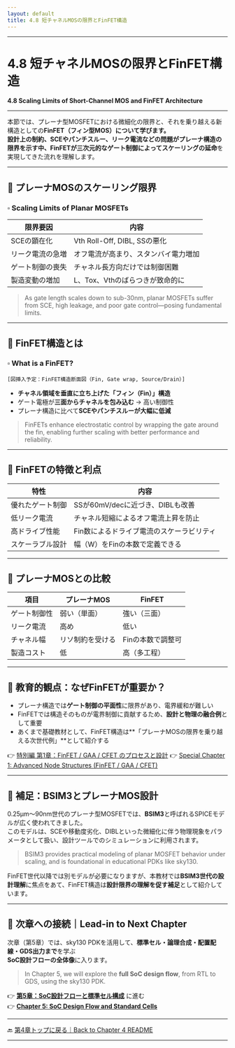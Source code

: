 ```yaml
---
layout: default
title: 4.8 短チャネルMOSの限界とFinFET構造 
---
```


---

# 4.8 短チャネルMOSの限界とFinFET構造  
**4.8 Scaling Limits of Short-Channel MOS and FinFET Architecture**

---

本節では、プレーナ型MOSFETにおける微細化の限界と、それを乗り越える新構造としての**FinFET（フィン型MOS）**について学びます。  
設計上の制約、SCEやパンチスルー、リーク電流などの問題がプレーナ構造の限界を示す中、FinFETが**三次元的なゲート制御によってスケーリングの延命**を実現してきた流れを理解します。

---

## 🔹 プレーナMOSのスケーリング限界  
### ▫️ Scaling Limits of Planar MOSFETs

| 限界要因 | 内容 |
|----------|------|
| SCEの顕在化 | Vth Roll-Off, DIBL, SSの悪化 |
| リーク電流の急増 | オフ電流が高まり、スタンバイ電力増加 |
| ゲート制御の喪失 | チャネル長方向だけでは制御困難 |
| 製造変動の増加 | L、Tox、Vthのばらつきが致命的に |

> As gate length scales down to sub-30nm, planar MOSFETs suffer from SCE, high leakage, and poor gate control—posing fundamental limits.

---

## 🔹 FinFET構造とは  
### ▫️ What is a FinFET?

```
[図挿入予定：FinFET構造断面図（Fin, Gate wrap, Source/Drain）]
```

- **チャネル領域を垂直に立ち上げた「フィン（Fin）」構造**  
- ゲート電極が**三面からチャネルを包み込む** → 高い制御性  
- プレーナ構造に比べて**SCEやパンチスルーが大幅に低減**

> FinFETs enhance electrostatic control by wrapping the gate around the fin, enabling further scaling with better performance and reliability.

---

## 🔹 FinFETの特徴と利点

| 特性 | 内容 |
|------|------|
| 優れたゲート制御 | SSが60mV/decに近づき、DIBLも改善 |
| 低リーク電流 | チャネル短縮によるオフ電流上昇を防止 |
| 高ドライブ性能 | Fin数によるドライブ電流のスケーラビリティ |
| スケーラブル設計 | 幅（W）をFinの本数で定義できる

---

## 🔹 プレーナMOSとの比較

| 項目 | プレーナMOS | FinFET |
|------|-------------|--------|
| ゲート制御性 | 弱い（単面） | 強い（三面） |
| リーク電流 | 高め | 低い |
| チャネル幅 | リソ制約を受ける | Finの本数で調整可 |
| 製造コスト | 低 | 高（多工程） |

---

## 🔹 教育的観点：なぜFinFETが重要か？

- プレーナ構造では**ゲート制御の平面性**に限界があり、電界緩和が難しい  
- FinFETでは構造そのものが電界制御に貢献するため、**設計と物理の融合例**として重要  
- あくまで基礎教材として、FinFET構造は**「プレーナMOSの限界を乗り越える次世代例」**として紹介する

👉 [特別編 第1章：FinFET / GAA / CFET のプロセスと設計](../f_chapter1_finfet_gaa/README.md)
👉 [Special Chapter 1: Advanced Node Structures (FinFET / GAA / CFET)](../f_chapter1_finfet_gaa/README.md)

---

## 📎 補足：BSIM3とプレーナMOS設計

0.25µm〜90nm世代のプレーナ型MOSFETでは、**BSIM3**と呼ばれるSPICEモデルが広く使われてきました。  
このモデルは、SCEや移動度劣化、DIBLといった微細化に伴う物理現象をパラメータとして扱い、設計ツールでのシミュレーションに利用されます。

> BSIM3 provides practical modeling of planar MOSFET behavior under scaling, and is foundational in educational PDKs like sky130.

FinFET世代以降では別モデルが必要になりますが、本教材では**BSIM3世代の設計理解**に焦点をあて、FinFET構造は**設計限界の理解を促す補足**として紹介しています。

---

## 🔄 次章への接続｜Lead-in to Next Chapter

次章（第5章）では、sky130 PDKを活用して、**標準セル・論理合成・配置配線・GDS出力まで**を学ぶ  
**SoC設計フローの全体像**に入ります。

> In Chapter 5, we will explore the **full SoC design flow**, from RTL to GDS, using the sky130 PDK.

👉 [**第5章：SoC設計フローと標準セル構成**](../chapter5_soc_design_flow/README.md) に進む  
👉 [**Chapter 5: SoC Design Flow and Standard Cells**](../chapter5_soc_design_flow/README.md)

---

🔙 [第4章トップに戻る｜Back to Chapter 4 README](README.md)

---

